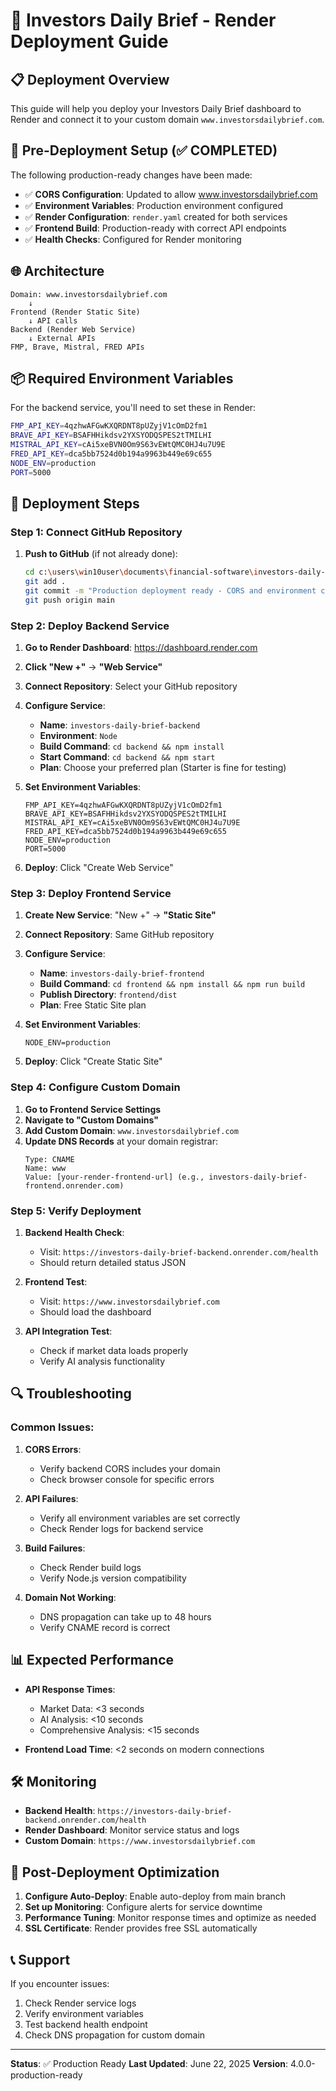# 🚀 Investors Daily Brief - Render Deployment Guide

## 📋 Deployment Overview

This guide will help you deploy your Investors Daily Brief dashboard to Render and connect it to your custom domain `www.investorsdailybrief.com`.

## 🔧 Pre-Deployment Setup (✅ COMPLETED)

The following production-ready changes have been made:

- ✅ **CORS Configuration**: Updated to allow www.investorsdailybrief.com
- ✅ **Environment Variables**: Production environment configured
- ✅ **Render Configuration**: `render.yaml` created for both services
- ✅ **Frontend Build**: Production-ready with correct API endpoints
- ✅ **Health Checks**: Configured for Render monitoring

## 🌐 Architecture

```
Domain: www.investorsdailybrief.com
    ↓
Frontend (Render Static Site)
    ↓ API calls
Backend (Render Web Service)
    ↓ External APIs
FMP, Brave, Mistral, FRED APIs
```

## 📦 Required Environment Variables

For the backend service, you'll need to set these in Render:

```bash
FMP_API_KEY=4qzhwAFGwKXQRDNT8pUZyjV1cOmD2fm1
BRAVE_API_KEY=BSAFHHikdsv2YXSYODQSPES2tTMILHI
MISTRAL_API_KEY=cAi5xeBVN0Om9S63vEWtQMC0HJ4u7U9E
FRED_API_KEY=dca5bb7524d0b194a9963b449e69c655
NODE_ENV=production
PORT=5000
```

## 🚀 Deployment Steps

### Step 1: Connect GitHub Repository

1. **Push to GitHub** (if not already done):
   ```bash
   cd c:\users\win10user\documents\financial-software\investors-daily-brief
   git add .
   git commit -m "Production deployment ready - CORS and environment configured"
   git push origin main
   ```

### Step 2: Deploy Backend Service

1. **Go to Render Dashboard**: https://dashboard.render.com
2. **Click "New +"** → **"Web Service"**
3. **Connect Repository**: Select your GitHub repository
4. **Configure Service**:
   - **Name**: `investors-daily-brief-backend`
   - **Environment**: `Node`
   - **Build Command**: `cd backend && npm install`
   - **Start Command**: `cd backend && npm start`
   - **Plan**: Choose your preferred plan (Starter is fine for testing)

5. **Set Environment Variables**:
   ```
   FMP_API_KEY=4qzhwAFGwKXQRDNT8pUZyjV1cOmD2fm1
   BRAVE_API_KEY=BSAFHHikdsv2YXSYODQSPES2tTMILHI
   MISTRAL_API_KEY=cAi5xeBVN0Om9S63vEWtQMC0HJ4u7U9E
   FRED_API_KEY=dca5bb7524d0b194a9963b449e69c655
   NODE_ENV=production
   PORT=5000
   ```

6. **Deploy**: Click "Create Web Service"

### Step 3: Deploy Frontend Service

1. **Create New Service**: "New +" → **"Static Site"**
2. **Connect Repository**: Same GitHub repository
3. **Configure Service**:
   - **Name**: `investors-daily-brief-frontend`
   - **Build Command**: `cd frontend && npm install && npm run build`
   - **Publish Directory**: `frontend/dist`
   - **Plan**: Free Static Site plan

4. **Set Environment Variables**:
   ```
   NODE_ENV=production
   ```

5. **Deploy**: Click "Create Static Site"

### Step 4: Configure Custom Domain

1. **Go to Frontend Service Settings**
2. **Navigate to "Custom Domains"**
3. **Add Custom Domain**: `www.investorsdailybrief.com`
4. **Update DNS Records** at your domain registrar:
   ```
   Type: CNAME
   Name: www
   Value: [your-render-frontend-url] (e.g., investors-daily-brief-frontend.onrender.com)
   ```

### Step 5: Verify Deployment

1. **Backend Health Check**: 
   - Visit: `https://investors-daily-brief-backend.onrender.com/health`
   - Should return detailed status JSON

2. **Frontend Test**:
   - Visit: `https://www.investorsdailybrief.com`
   - Should load the dashboard

3. **API Integration Test**:
   - Check if market data loads properly
   - Verify AI analysis functionality

## 🔍 Troubleshooting

### Common Issues:

1. **CORS Errors**: 
   - Verify backend CORS includes your domain
   - Check browser console for specific errors

2. **API Failures**:
   - Verify all environment variables are set correctly
   - Check Render logs for backend service

3. **Build Failures**:
   - Check Render build logs
   - Verify Node.js version compatibility

4. **Domain Not Working**:
   - DNS propagation can take up to 48 hours
   - Verify CNAME record is correct

## 📊 Expected Performance

- **API Response Times**: 
  - Market Data: <3 seconds
  - AI Analysis: <10 seconds
  - Comprehensive Analysis: <15 seconds

- **Frontend Load Time**: <2 seconds on modern connections

## 🛠️ Monitoring

- **Backend Health**: `https://investors-daily-brief-backend.onrender.com/health`
- **Render Dashboard**: Monitor service status and logs
- **Custom Domain**: `https://www.investorsdailybrief.com`

## 🔧 Post-Deployment Optimization

1. **Configure Auto-Deploy**: Enable auto-deploy from main branch
2. **Set up Monitoring**: Configure alerts for service downtime
3. **Performance Tuning**: Monitor response times and optimize as needed
4. **SSL Certificate**: Render provides free SSL automatically

## 📞 Support

If you encounter issues:
1. Check Render service logs
2. Verify environment variables
3. Test backend health endpoint
4. Check DNS propagation for custom domain

---

**Status**: ✅ Production Ready
**Last Updated**: June 22, 2025
**Version**: 4.0.0-production-ready
